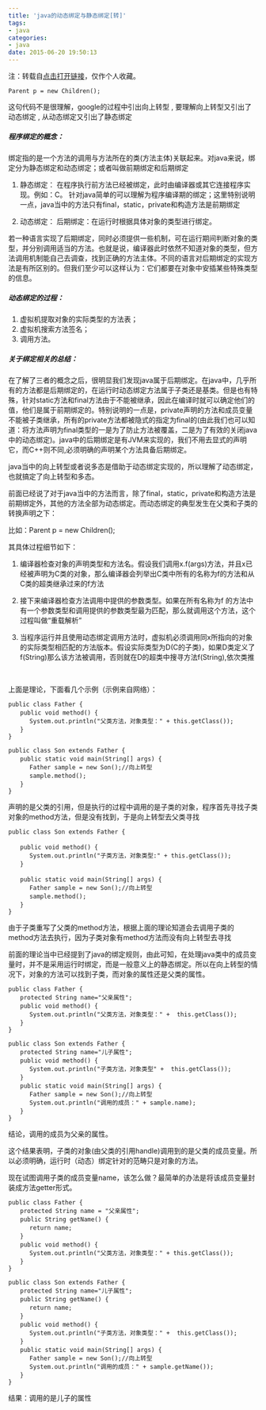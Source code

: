 ```yaml
---
title: 'java的动态绑定与静态绑定[转]'
tags:
- java
categories:
- java
date: 2015-06-20 19:50:13
---
```


注：转载自[点击打开链接](http://blog.sina.com.cn/s/blog_600046120100wdza.html)，仅作个人收藏。

```
Parent p = new Children();
```

这句代码不是很理解，google的过程中引出向上转型 , 要理解向上转型又引出了动态绑定 , 从动态绑定又引出了静态绑定

##### 程序绑定的概念：

绑定指的是一个方法的调用与方法所在的类(方法主体)关联起来。对java来说，绑定分为静态绑定和动态绑定；或者叫做前期绑定和后期绑定
<!-- more -->
1. 静态绑定：
在程序执行前方法已经被绑定，此时由编译器或其它连接程序实现。例如：C。
针对java简单的可以理解为程序编译期的绑定；这里特别说明一点，java当中的方法只有final，static，private和构造方法是前期绑定


2. 动态绑定：
后期绑定：在运行时根据具体对象的类型进行绑定。

若一种语言实现了后期绑定，同时必须提供一些机制，可在运行期间判断对象的类型，并分别调用适当的方法。也就是说，编译器此时依然不知道对象的类型，但方法调用机制能自己去调查，找到正确的方法主体。不同的语言对后期绑定的实现方法是有所区别的。但我们至少可以这样认为：它们都要在对象中安插某些特殊类型的信息。

##### 动态绑定的过程：
1.	虚拟机提取对象的实际类型的方法表；
2.	虚拟机搜索方法签名；
3.	调用方法。

##### 关于绑定相关的总结：
在了解了三者的概念之后，很明显我们发现java属于后期绑定。在java中，几乎所有的方法都是后期绑定的，在运行时动态绑定方法属于子类还是基类。但是也有特殊，针对static方法和final方法由于不能被继承，因此在编译时就可以确定他们的&#20540;，他们是属于前期绑定的。特别说明的一点是，private声明的方法和成员变量不能被子类继承，所有的private方法都被隐式的指定为final的(由此我们也可以知道：将方法声明为final类型的一是为了防止方法被覆盖，二是为了有效的关闭java中的动态绑定)。java中的后期绑定是有JVM来实现的，我们不用去显式的声明它，而C&#43;&#43;则不同,必须明确的声明某个方法具备后期绑定。

java当中的向上转型或者说多态是借助于动态绑定实现的，所以理解了动态绑定，也就搞定了向上转型和多态。

前面已经说了对于java当中的方法而言，除了final，static，private和构造方法是前期绑定外，其他的方法全部为动态绑定。而动态绑定的典型发生在父类和子类的转换声明之下：

比如：Parent p = new Children();

其具体过程细节如下：

1. 编译器检查对象的声明类型和方法名。假设我们调用x.f(args)方法，并且x已经被声明为C类的对象，那么编译器会列举出C类中所有的名称为f的方法和从C类的超类继承过来的f方法

2. 接下来编译器检查方法调用中提供的参数类型。如果在所有名称为f 的方法中有一个参数类型和调用提供的参数类型最为匹配，那么就调用这个方法，这个过程叫做“重载解析”&nbsp;<wbr>

3. 当程序运行并且使用动态绑定调用方法时，虚拟机必须调用同x所指向的对象的实际类型相匹配的方法版本。假设实际类型为D(C的子类)，如果D类定义了f(String)那么该方法被调用，否则就在D的超类中搜寻方法f(String),依次类推

&nbsp;<wbr>

上面是理论，下面看几个示例（示例来自网络）：

```
public class Father {
　　public void method() {
　　　 System.out.println("父类方法，对象类型：" + this.getClass());
　　}
}
```
```
public class Son extends Father {
　　public static void main(String[] args) {
　　　 Father sample = new Son();//向上转型
　　　 sample.method();
　　}
}
```
声明的是父类的引用，但是执行的过程中调用的是子类的对象，程序首先寻找子类对象的method方法，但是没有找到，于是向上转型去父类寻找
```
public class Son extends Father {

　　public void method() {
　　　 System.out.println("子类方法，对象类型:" + this.getClass());
　　}
  
　　public static void main(String[] args) {
　　　 Father sample = new Son();//向上转型
　　　 sample.method();
　　}
}

```
由于子类重写了父类的method方法，根据上面的理论知道会去调用子类的method方法去执行，因为子类对象有method方法而没有向上转型去寻找


前面的理论当中已经提到了java的绑定规则，由此可知，在处理java类中的成员变量时，并不是采用运行时绑定，而是一般意义上的静态绑定。所以在向上转型的情况下，对象的方法可以找到子类，而对象的属性还是父类的属性。
```
public class Father {
　　protected String name="父亲属性";
　　public void method() {
　　　 System.out.println("父类方法，对象类型：" +  this.getClass());
　　}
}
```
```
public class Son extends Father {
　　protected String name="儿子属性";
　　public void method() {
　　　 System.out.println("子类方法，对象类型" +  this.getClass());
　　}
　　public static void main(String[] args) {
　　　 Father sample = new Son();//向上转型
　　　 System.out.println("调用的成员：" + sample.name);
　　}
}
```
结论，调用的成员为父亲的属性。

这个结果表明，子类的对象(由父类的引用handle)调用到的是父类的成员变量。所以必须明确，运行时（动态）绑定针对的范畴只是对象的方法。

现在试图调用子类的成员变量name，该怎么做？最简单的办法是将该成员变量封装成方法getter形式。

```
public class Father {
　　protected String name = "父亲属性";
　　public String getName() {
　　　 return name;
　　}
　　public void method() {
　　　 System.out.println("父类方法，对象类型：" + this.getClass());
　　}
}
```
```
public class Son extends Father {
　　protected String name="儿子属性";
　　public String getName() {
　　　 return name;
　　}
　　public void method() {
　　　 System.out.println("子类方法，对象类型：" +  this.getClass());
　　}
　　public static void main(String[] args) {
　　　 Father sample = new Son();//向上转型
　　　 System.out.println("调用的成员：" + sample.getName());
　　}
}
```
结果：调用的是儿子的属性
